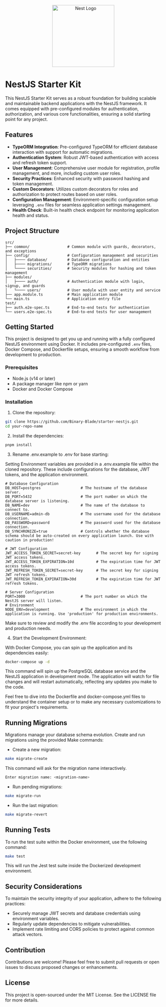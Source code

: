 <p align="center">
  <a href="http://nestjs.com/" target="blank"><img src="https://nestjs.com/img/logo-small.svg" width="200" alt="Nest Logo" /></a>
</p>

[circleci-image]: https://img.shields.io/circleci/build/github/nestjs/nest/master?token=abc123def456
[circleci-url]: https://circleci.com/gh/nestjs/nest

# NestJS Starter Kit

This NestJS Starter Kit serves as a robust foundation for building scalable and maintainable backend applications with the NestJS framework. 
It comes equipped with pre-configured modules for authentication, authorization, and various core functionalities, ensuring a solid starting point for any project.

## Features

- **TypeORM Integration**: Pre-configured TypeORM for efficient database interaction with support for automatic migrations.
- **Authentication System**: Robust JWT-based authentication with access and refresh token support.
- **User Management**: Comprehensive user module for registration, profile management, and more, including custom user roles.
- **Security Practices**: Enhanced security with password hashing and token management.
- **Custom Decorators**: Utilizes custom decorators for roles and authorization to protect routes based on user roles.
- **Configuration Management**: Environment-specific configuration setup leveraging `.env` files for seamless application settings management.
- **Health Check**: Built-in health check endpoint for monitoring application health and status.

## Project Structure

```plaintext
src/
├── common/                 # Common module with guards, decorators, and exceptions
├── config/                 # Configuration management and securities
│   ├──── database/         # Database configuration and entities
│   ├──── migrations/       # TypeORM migrations
│   └──── securities/       # Security modules for hashing and token management
├── modules/
│   ├──── auth/             # Authentication module with login, signup, and guards
│   └──── users/            # User module with user entity and service
├── app.module.ts           # Main application module
└── main.ts                 # Application entry file
test/
├── auth.e2e-spec.ts        # End-to-end tests for authentication
└── users.e2e-spec.ts       # End-to-end tests for user management
```

## Getting Started

This project is designed to get you up and running with a fully configured NestJS environment using Docker. It includes pre-configured `.env` files, Docker Compose, and Dockerfile setups, ensuring a smooth workflow from development to production.

### Prerequisites

- Node.js (v14 or later)
- A package manager like npm or yarn
- Docker and Docker Compose 

### Installation


1. Clone the repository:
```bash
git clone https://github.com/Binary-Blade/starter-nestjs.git 
cd your-repo-name
```

2. Install the dependencies:

```bash
pnpm install
```


3. Rename .env.example to .env for base starting:

Setting Environment variables are provided in a .env.example file within the cloned repository.
These include configurations for the database, JWT tokens, and the application environment. 

```env
# Database Configuration
DB_HOST=postgres                  # The hostname of the database server.
DB_PORT=5432                      # The port number on which the database server is listening.
DB_NAME=dev                       # The name of the database to connect to.
DB_USERNAME=admin-db              # The username used for the database connection.
DB_PASSWORD=password              # The password used for the database connection.
DB_SYNCHRONIZE=true               # Controls whether the database schema should be auto-created on every application launch. Use with caution in production!

# JWT Configuration
JWT_ACCESS_TOKEN_SECRET=secret-key       # The secret key for signing JWT access tokens.
JWT_ACCESS_TOKEN_EXPIRATION=10d          # The expiration time for JWT access tokens.
JWT_REFRESH_TOKEN_SECRET=secret-key      # The secret key for signing JWT refresh tokens.
JWT_REFRESH_TOKEN_EXPIRATION=30d         # The expiration time for JWT refresh tokens.

# Server Configuration
PORT=3000                         # The port number on which the NestJS server will listen.
# Environment
NODE_ENV=development              # The environment in which the application is running. Use 'production' for production environments.
```

Make sure to review and modify the .env file according to your development and production needs.

4. Start the Development Environment:

With Docker Compose, you can spin up the application and its dependencies easily:

```bash
docker-compose up -d
```

This command will spin up the PostgreSQL database service and the NestJS application in development mode. The application will watch for file changes and will restart automatically, reflecting any updates you make to the code.

Feel free to dive into the Dockerfile and docker-compose.yml files to understand the container setup or to make any necessary customizations to fit your project's requirements.

## Running Migrations
Migrations manage your database schema evolution. Create and run migrations using the provided Make commands:

- Create a new migration:
```bash
make migrate-create
```
This command will ask for the migration name interactively.

```bash
Enter migration name: <migration-name>

```

- Run pending migrations:

```bash
make migrate-run
```

- Run the last migration:

```bash
make migrate-revert
```

## Running Tests

To run the test suite within the Docker environment, use the following command:

```bash
make test
```

This will run the Jest test suite inside the Dockerized development environment.

## Security Considerations

To maintain the security integrity of your application, adhere to the following practices:

- Securely manage JWT secrets and database credentials using environment variables.
- Regularly update dependencies to mitigate vulnerabilities.
- Implement rate limiting and CORS policies to protect against common attack vectors.


## Contribution

Contributions are welcome! Please feel free to submit pull requests or open issues to discuss proposed changes or enhancements.

## License

This project is open-sourced under the MIT License. See the LICENSE file for more details.
